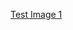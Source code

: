 [Test Image 1](https://raw.github.com/ShisheerKaushik24/Quantum_projects/master/Quantum_projects/web_app/Capture.PNG)
